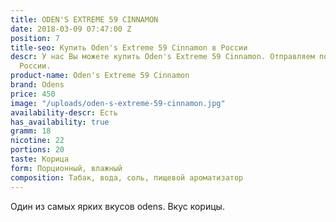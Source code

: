 ```yaml
---
title: ODEN'S EXTREME 59 CINNAMON
date: 2018-03-09 07:47:00 Z
position: 7
title-seo: Купить Oden's Extreme 59 Cinnamon в России
descr: У нас Вы можете купить Oden's Extreme 59 Cinnamon. Отправляем по всей территории
  России.
product-name: Oden's Extreme 59 Cinnamon
brand: Odens
price: 450
image: "/uploads/oden-s-extreme-59-cinnamon.jpg"
availability-descr: Есть
has_availability: true
gramm: 18
nicotine: 22
portions: 20
taste: Корица
form: Порционный, влажный
composition: Табак, вода, соль, пищевой ароматизатор
---
```


Один из самых ярких вкусов odens. Вкус корицы.